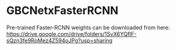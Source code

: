# GBCNetxFasterRCNN

Pre-trained Faster-RCNN weights can be downloaded from here: https://drive.google.com/drive/folders/1SvX6YQfIF-sQzn3fe9RoMez4Z594oJPg?usp=sharing

